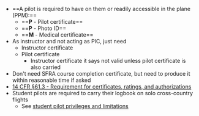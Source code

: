 * ==A pilot is required to have on them or readily accessible in the plane (PPM):==
  * ==**P** - Pilot certificate==
  * ==**P** - Photo ID==
  * ==**M** - Medical certificate==
* As instructor and not acting as PIC, just need
  * Instructor certificate
  * Pilot certificate
    * Instructor certificate it says not valid unless pilot certificate is also carried
* Don't need SFRA course completion certificate, but need to produce it within reasonable time if asked
* [14 CFR &sect;61.3 - Requirement for certificates, ratings, and authorizations](https://www.ecfr.gov/current/title-14/chapter-I/subchapter-D/part-61/subpart-A/section-61.3)
* Student pilots are required to carry their logbook on solo cross-country flights
  * See [student pilot privileges and limitations](/cfi/preflight-prep/pilot-qualifications#privileges-and-limitations)
